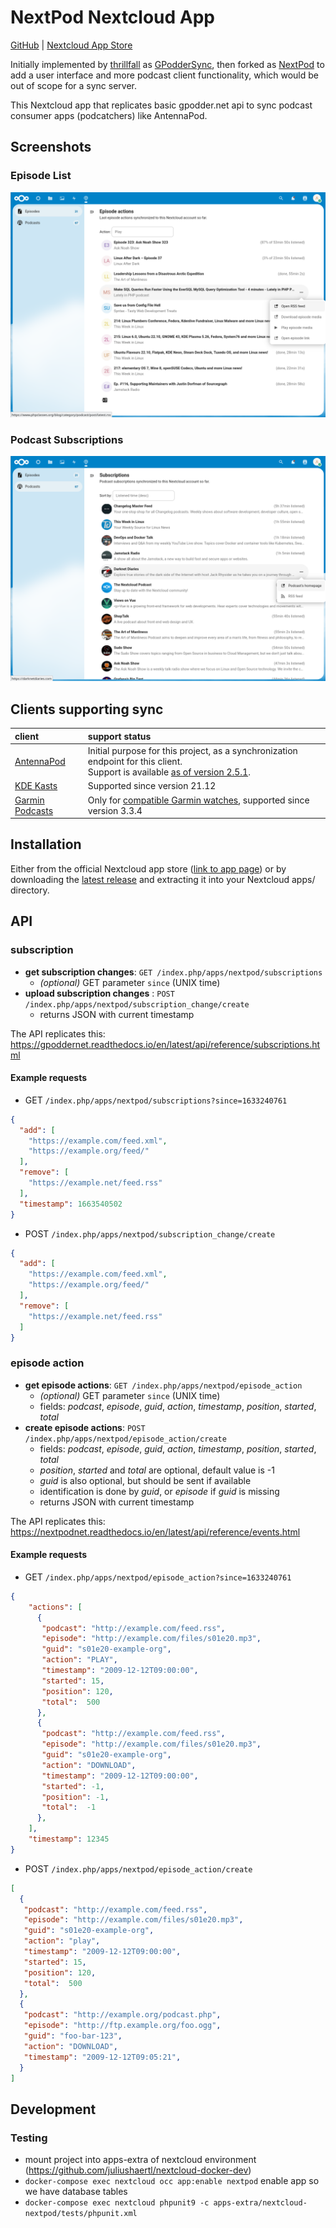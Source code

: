 # NextPod Nextcloud App

[GitHub](https://github.com/pbek/nextcloud-nextpod) |
[Nextcloud App Store](https://apps.nextcloud.com/apps/nextpod)

Initially implemented by [thrillfall](https://github.com/thrillfall) as [GPodderSync](https://github.com/thrillfall/nextcloud-gpodder),
then forked as [NextPod](https://github.com/pbek/nextcloud-nextpod) to add a user interface and more podcast client
functionality, which would be out of scope for a sync server.

This Nextcloud app that replicates basic gpodder.net api to sync podcast consumer apps (podcatchers) like AntennaPod.

## Screenshots

### Episode List

![episodes](./screenshots/episodes.png)

### Podcast Subscriptions

![podcasts](./screenshots/podcasts.png)

## Clients supporting sync

| client | support status |
| :- | :- |
| [AntennaPod](https://antennapod.org) | Initial purpose for this project, as a synchronization endpoint for this client.<br> Support is available [as of version 2.5.1](https://github.com/AntennaPod/AntennaPod/pull/5243/). |
| [KDE Kasts](https://apps.kde.org/de/kasts/) | Supported since version 21.12 |
| [Garmin Podcasts](https://lucasasselli.github.io/garmin-podcasts/) | Only for [compatible Garmin watches](https://apps.garmin.com/en-US/apps/b5b85600-0625-43b6-89e9-1245bd44532c), supported since version 3.3.4 |

## Installation

Either from the official Nextcloud app store ([link to app page](https://apps.nextcloud.com/apps/nextpod)) or by downloading the [latest release](https://github.com/pbek/nextcloud-nextpod/releases/latest) and extracting it into your Nextcloud apps/ directory.

## API

### subscription

* **get subscription changes**: `GET /index.php/apps/nextpod/subscriptions`
	* *(optional)* GET parameter `since` (UNIX time)
* **upload subscription changes** : `POST /index.php/apps/nextpod/subscription_change/create`
  * returns JSON with current timestamp

The API replicates this: https://gpoddernet.readthedocs.io/en/latest/api/reference/subscriptions.html

#### Example requests

- GET `/index.php/apps/nextpod/subscriptions?since=1633240761`

```json
{
  "add": [
    "https://example.com/feed.xml",
    "https://example.org/feed/"
  ],
  "remove": [
    "https://example.net/feed.rss"
  ],
  "timestamp": 1663540502
}
```

- POST `/index.php/apps/nextpod/subscription_change/create`

```json
{
  "add": [
    "https://example.com/feed.xml",
    "https://example.org/feed/"
  ],
  "remove": [
    "https://example.net/feed.rss"
  ]
}
```

### episode action

* **get episode actions**: `GET /index.php/apps/nextpod/episode_action`
	* *(optional)* GET parameter `since` (UNIX time)
	* fields: *podcast*, *episode*, *guid*, *action*, *timestamp*, *position*, *started*, *total*
* **create episode actions**: `POST /index.php/apps/nextpod/episode_action/create`
  * fields: *podcast*, *episode*, *guid*, *action*, *timestamp*, *position*, *started*, *total*
  * *position*, *started* and *total* are optional, default value is -1
  * *guid* is also optional, but should be sent if available
  * identification is done by *guid*, or *episode* if *guid* is missing
  * returns JSON with current timestamp

The API replicates this: https://nextpodnet.readthedocs.io/en/latest/api/reference/events.html  

#### Example requests

- GET `/index.php/apps/nextpod/episode_action?since=1633240761`

```json
{
    "actions": [
      {
       "podcast": "http://example.com/feed.rss",
       "episode": "http://example.com/files/s01e20.mp3",
       "guid": "s01e20-example-org",
       "action": "PLAY",
       "timestamp": "2009-12-12T09:00:00",
       "started": 15,
       "position": 120,
       "total":  500
      },
      {
       "podcast": "http://example.com/feed.rss",
       "episode": "http://example.com/files/s01e20.mp3",
       "guid": "s01e20-example-org",
       "action": "DOWNLOAD",
       "timestamp": "2009-12-12T09:00:00",
       "started": -1,
       "position": -1,
       "total":  -1
      },
    ],
    "timestamp": 12345
}
```

- POST `/index.php/apps/nextpod/episode_action/create`

```json
[
  {
   "podcast": "http://example.com/feed.rss",
   "episode": "http://example.com/files/s01e20.mp3",
   "guid": "s01e20-example-org",
   "action": "play",
   "timestamp": "2009-12-12T09:00:00",
   "started": 15,
   "position": 120,
   "total":  500
  },
  {
   "podcast": "http://example.org/podcast.php",
   "episode": "http://ftp.example.org/foo.ogg",
   "guid": "foo-bar-123",
   "action": "DOWNLOAD",
   "timestamp": "2009-12-12T09:05:21",
  }
]
```

## Development

### Testing

- mount project into apps-extra of nextcloud environment (https://github.com/juliushaertl/nextcloud-docker-dev) 
- `docker-compose exec nextcloud occ app:enable nextpod` enable app so we have database tables
- `docker-compose exec nextcloud phpunit9 -c apps-extra/nextcloud-nextpod/tests/phpunit.xml`
